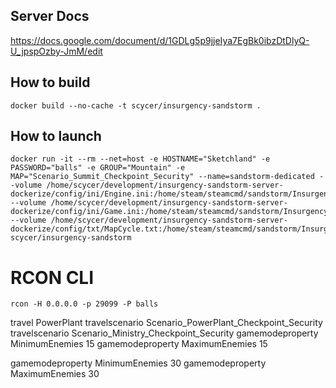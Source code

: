 ## Server Docs

https://docs.google.com/document/d/1GDLg5p9jjeIya7EgBk0ibzDtDlyQ-U_jpspOzby-JmM/edit

## How to build

```
docker build --no-cache -t scycer/insurgency-sandstorm .
```

## How to launch

```
docker run -it --rm --net=host -e HOSTNAME="Sketchland" -e PASSWORD="balls" -e GROUP="Mountain" -e MAP="Scenario_Summit_Checkpoint_Security" --name=sandstorm-dedicated --volume /home/scycer/development/insurgency-sandstorm-server-dockerize/config/ini/Engine.ini:/home/steam/steamcmd/sandstorm/Insurgency/Saved/Config/LinuxServer/Engine.ini:ro --volume /home/scycer/development/insurgency-sandstorm-server-dockerize/config/ini/Game.ini:/home/steam/steamcmd/sandstorm/Insurgency/Saved/Config/LinuxServer/Game.ini:ro --volume /home/scycer/development/insurgency-sandstorm-server-dockerize/config/txt/MapCycle.txt:/home/steam/steamcmd/sandstorm/Insurgency/Config/Server/MapCycle.txt:ro scycer/insurgency-sandstorm
```

# RCON CLI

```
rcon -H 0.0.0.0 -p 29099 -P balls
```

travel PowerPlant
travelscenario Scenario_PowerPlant_Checkpoint_Security
travelscenario Scenario_Ministry_Checkpoint_Security
gamemodeproperty MinimumEnemies 15
gamemodeproperty MaximumEnemies 15

gamemodeproperty MinimumEnemies 30
gamemodeproperty MaximumEnemies 30

